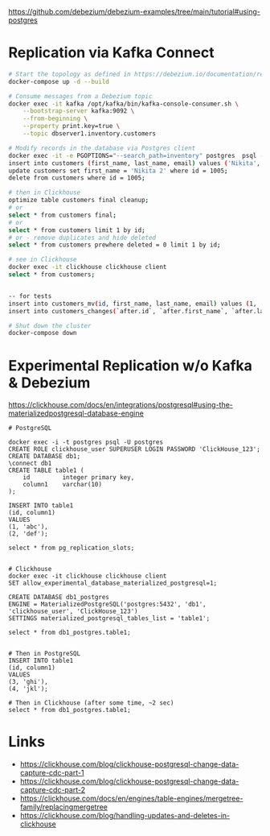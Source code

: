 https://github.com/debezium/debezium-examples/tree/main/tutorial#using-postgres

# Replication via Kafka Connect
```bash
# Start the topology as defined in https://debezium.io/documentation/reference/stable/tutorial.html
docker-compose up -d --build

# Consume messages from a Debezium topic
docker exec -it kafka /opt/kafka/bin/kafka-console-consumer.sh \
    --bootstrap-server kafka:9092 \
    --from-beginning \
    --property print.key=true \
    --topic dbserver1.inventory.customers

# Modify records in the database via Postgres client
docker exec -it -e PGOPTIONS="--search_path=inventory" postgres  psql -U postgres postgres
insert into customers (first_name, last_name, email) values ('Nikita', 'Konev', 'nkonev@example.com');
update customers set first_name = 'Nikita 2' where id = 1005;
delete from customers where id = 1005;

# then in Clickhouse
optimize table customers final cleanup;
# or
select * from customers final;
# or
select * from customers limit 1 by id;
# or - remove duplicates and hide deleted
select * from customers prewhere deleted = 0 limit 1 by id;

# see in Clickhouse
docker exec -it clickhouse clickhouse client
select * from customers;


-- for tests
insert into customers_mv(id, first_name, last_name, email) values (1, 'Nikita', 'Konev', 'nkonev@example.com');
insert into customers_changes(`after.id`, `after.first_name`, `after.last_name`, `after.email`) values (1, 'Nikita', 'Konev', 'nkonev@example.com');

# Shut down the cluster
docker-compose down
```


# Experimental Replication w/o Kafka & Debezium
https://clickhouse.com/docs/en/integrations/postgresql#using-the-materializedpostgresql-database-engine
```
# PostgreSQL

docker exec -i -t postgres psql -U postgres
CREATE ROLE clickhouse_user SUPERUSER LOGIN PASSWORD 'ClickHouse_123';
CREATE DATABASE db1;
\connect db1
CREATE TABLE table1 (
    id         integer primary key,
    column1    varchar(10)
);

INSERT INTO table1
(id, column1)
VALUES
(1, 'abc'),
(2, 'def');

select * from pg_replication_slots;


# Clickhouse
docker exec -it clickhouse clickhouse client
SET allow_experimental_database_materialized_postgresql=1;

CREATE DATABASE db1_postgres
ENGINE = MaterializedPostgreSQL('postgres:5432', 'db1', 'clickhouse_user', 'ClickHouse_123')
SETTINGS materialized_postgresql_tables_list = 'table1';

select * from db1_postgres.table1;


# Then in PostgreSQL
INSERT INTO table1
(id, column1)
VALUES                    
(3, 'ghi'),
(4, 'jkl');

# Then in Clickhouse (after some time, ~2 sec)
select * from db1_postgres.table1;
```

# Links
* https://clickhouse.com/blog/clickhouse-postgresql-change-data-capture-cdc-part-1
* https://clickhouse.com/blog/clickhouse-postgresql-change-data-capture-cdc-part-2
* https://clickhouse.com/docs/en/engines/table-engines/mergetree-family/replacingmergetree
* https://clickhouse.com/blog/handling-updates-and-deletes-in-clickhouse